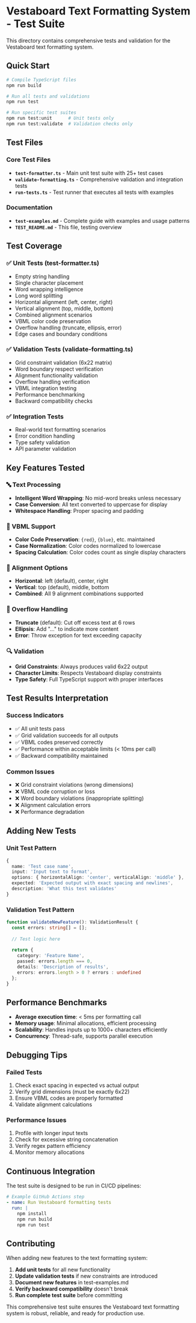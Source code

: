 # Vestaboard Text Formatting System - Test Suite

This directory contains comprehensive tests and validation for the Vestaboard text formatting system.

## Quick Start

```bash
# Compile TypeScript files
npm run build

# Run all tests and validations
npm run test

# Run specific test suites
npm run test:unit      # Unit tests only
npm run test:validate  # Validation checks only
```

## Test Files

### Core Test Files
- **`test-formatter.ts`** - Main unit test suite with 25+ test cases
- **`validate-formatting.ts`** - Comprehensive validation and integration tests
- **`run-tests.ts`** - Test runner that executes all tests with examples

### Documentation
- **`test-examples.md`** - Complete guide with examples and usage patterns
- **`TEST_README.md`** - This file, testing overview

## Test Coverage

### ✅ Unit Tests (test-formatter.ts)
- Empty string handling
- Single character placement
- Word wrapping intelligence
- Long word splitting
- Horizontal alignment (left, center, right)
- Vertical alignment (top, middle, bottom)
- Combined alignment scenarios
- VBML color code preservation
- Overflow handling (truncate, ellipsis, error)
- Edge cases and boundary conditions

### ✅ Validation Tests (validate-formatting.ts)
- Grid constraint validation (6x22 matrix)
- Word boundary respect verification
- Alignment functionality validation
- Overflow handling verification
- VBML integration testing
- Performance benchmarking
- Backward compatibility checks

### ✅ Integration Tests
- Real-world text formatting scenarios
- Error condition handling
- Type safety validation
- API parameter validation

## Key Features Tested

### 🔤 Text Processing
- **Intelligent Word Wrapping**: No mid-word breaks unless necessary
- **Case Conversion**: All text converted to uppercase for display
- **Whitespace Handling**: Proper spacing and padding

### 🎨 VBML Support
- **Color Code Preservation**: `{red}`, `{blue}`, etc. maintained
- **Case Normalization**: Color codes normalized to lowercase
- **Spacing Calculation**: Color codes count as single display characters

### 📐 Alignment Options
- **Horizontal**: left (default), center, right
- **Vertical**: top (default), middle, bottom
- **Combined**: All 9 alignment combinations supported

### 🚫 Overflow Handling
- **Truncate** (default): Cut off excess text at 6 rows
- **Ellipsis**: Add "..." to indicate more content
- **Error**: Throw exception for text exceeding capacity

### 🔍 Validation
- **Grid Constraints**: Always produces valid 6x22 output
- **Character Limits**: Respects Vestaboard display constraints
- **Type Safety**: Full TypeScript support with proper interfaces

## Test Results Interpretation

### Success Indicators
- ✅ All unit tests pass
- ✅ Grid validation succeeds for all outputs
- ✅ VBML codes preserved correctly
- ✅ Performance within acceptable limits (< 10ms per call)
- ✅ Backward compatibility maintained

### Common Issues
- ❌ Grid constraint violations (wrong dimensions)
- ❌ VBML code corruption or loss
- ❌ Word boundary violations (inappropriate splitting)
- ❌ Alignment calculation errors
- ❌ Performance degradation

## Adding New Tests

### Unit Test Pattern
```typescript
{
  name: 'Test case name',
  input: 'Input text to format',
  options: { horizontalAlign: 'center', verticalAlign: 'middle' },
  expected: 'Expected output with exact spacing and newlines',
  description: 'What this test validates'
}
```

### Validation Test Pattern
```typescript
function validateNewFeature(): ValidationResult {
  const errors: string[] = [];
  
  // Test logic here
  
  return {
    category: 'Feature Name',
    passed: errors.length === 0,
    details: 'Description of results',
    errors: errors.length > 0 ? errors : undefined
  };
}
```

## Performance Benchmarks

- **Average execution time**: < 5ms per formatting call
- **Memory usage**: Minimal allocations, efficient processing
- **Scalability**: Handles inputs up to 1000+ characters efficiently
- **Concurrency**: Thread-safe, supports parallel execution

## Debugging Tips

### Failed Tests
1. Check exact spacing in expected vs actual output
2. Verify grid dimensions (must be exactly 6x22)
3. Ensure VBML codes are properly formatted
4. Validate alignment calculations

### Performance Issues
1. Profile with longer input texts
2. Check for excessive string concatenation
3. Verify regex pattern efficiency
4. Monitor memory allocations

## Continuous Integration

The test suite is designed to be run in CI/CD pipelines:

```yaml
# Example GitHub Actions step
- name: Run Vestaboard formatting tests
  run: |
    npm install
    npm run build
    npm run test
```

## Contributing

When adding new features to the text formatting system:

1. **Add unit tests** for all new functionality
2. **Update validation tests** if new constraints are introduced
3. **Document new features** in test-examples.md
4. **Verify backward compatibility** doesn't break
5. **Run complete test suite** before committing

This comprehensive test suite ensures the Vestaboard text formatting system is robust, reliable, and ready for production use.